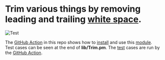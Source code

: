 # Trim various things by removing leading and trailing [white space](https://en.wikipedia.org/wiki/Whitespace_character). 
![Test](https://github.com/philiprbrenan/Trim/workflows/Test/badge.svg)

The [GitHub Action](https://docs.github.com/en/free-pro-team@latest/actions/quickstart) in this repo shows how to [install](https://en.wikipedia.org/wiki/Installation_(computer_programs)) and use this [module](https://en.wikipedia.org/wiki/Modular_programming). 
Test cases can be seen at the end of **lib/Trim.pm**.  The [test](https://en.wikipedia.org/wiki/Software_testing) cases are
run by the [GitHub Action](https://docs.github.com/en/free-pro-team@latest/actions/quickstart). 